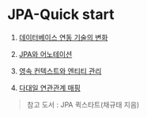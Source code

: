 <h1>JPA-Quick start</h1>


<ol>
<li>
  
[데이터베이스 연동 기술의 변화](https://github.com/OliveLover/JPA-QuickStart/blob/main/study/1.%20%EB%8D%B0%EC%9D%B4%ED%84%B0%20%EB%B2%A0%EC%9D%B4%EC%8A%A4%20%EC%97%B0%EB%8F%99%20%EA%B8%B0%EC%88%A0%EC%9D%98%20%EB%B3%80%ED%99%94.md)

</li>
<li>

[JPA와 어노테이션](https://github.com/OliveLover/JPA-QuickStart/blob/main/study/2.%20JPA%EC%99%80%20%EC%96%B4%EB%85%B8%ED%85%8C%EC%9D%B4%EC%85%98.md)

</li>

<li>
  
[영속 컨텍스트와 엔티티 관리](https://github.com/OliveLover/JPA-QuickStart/blob/main/study/3.%20%EC%98%81%EC%86%8D%20%EC%BB%A8%ED%85%8D%EC%8A%A4%ED%8A%B8%EC%99%80%20%EC%97%94%ED%8B%B0%ED%8B%B0%20%EA%B4%80%EB%A6%AC.md)
  
</li>
<li>
  
[다대일 연관관계 매핑](https://github.com/OliveLover/JPA-QuickStart/blob/main/study/4.%20%EB%8B%A4%EB%8C%80%EC%9D%BC%20%EC%97%B0%EA%B4%80%EA%B4%80%EA%B3%84%20%EB%A7%A4%ED%95%91.md)
  
</li>
</ol>

> 참고 도서 : JPA 퀵스타트(채규태 지음)
